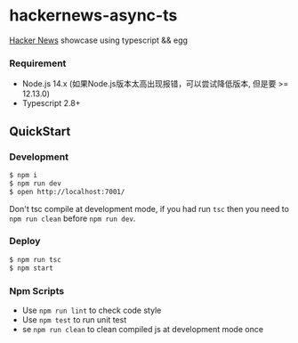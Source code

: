 # hackernews-async-ts

[Hacker News](https://news.ycombinator.com/) showcase using typescript && egg

### Requirement

- Node.js 14.x (如果Node.js版本太高出现报错，可以尝试降低版本, 但是要 >= 12.13.0)
- Typescript 2.8+

## QuickStart

### Development

```bash
$ npm i
$ npm run dev
$ open http://localhost:7001/
```

Don't tsc compile at development mode, if you had run `tsc` then you need to `npm run clean` before `npm run dev`.

### Deploy

```bash
$ npm run tsc
$ npm start
```

### Npm Scripts

- Use `npm run lint` to check code style
- Use `npm test` to run unit test
- se `npm run clean` to clean compiled js at development mode once

